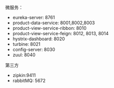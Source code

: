 微服务：
- eureka-server: 8761
- product-data-service: 8001,8002,8003
- product-view-service-ribbon: 8010
- product-view-service-feign: 8012, 8013, 8014
- hystrix-dashboard: 8020
- turbine: 8021
- config-server: 8030
- zuul: 8040

第三方
- zipkin:9411
- rabbitMQ: 5672